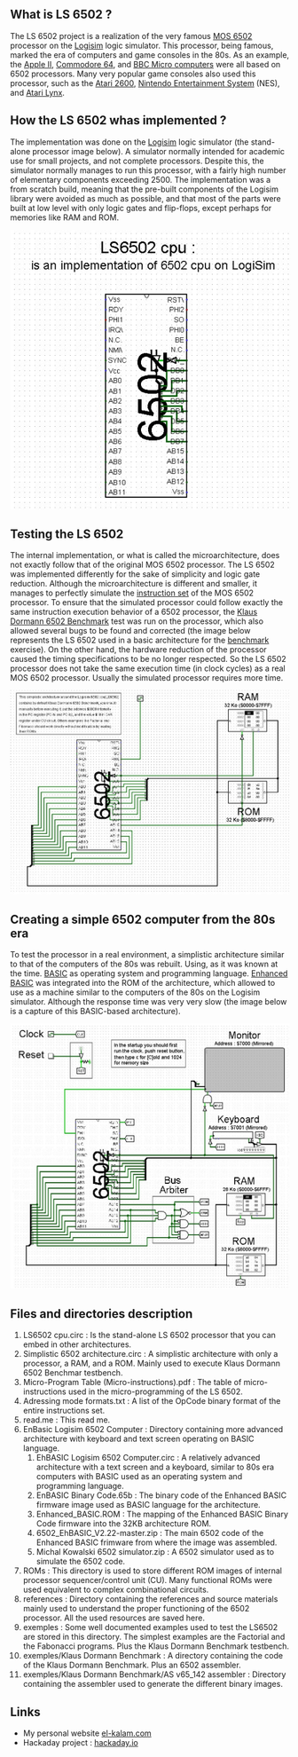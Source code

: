## What is LS 6502 ?

The LS 6502 project is a realization of the very famous [MOS 6502](https://en.wikipedia.org/wiki/MOS_Technology_6502) processor on the [Logisim](http://www.cburch.com/logisim/) logic simulator. 
This processor, being famous, marked the era of computers and game consoles in the 80s. 
As an example, the [Apple II](https://en.wikipedia.org/wiki/Apple_II), [Commodore 64](https://en.wikipedia.org/wiki/Commodore_64), and [BBC Micro computers](https://en.wikipedia.org/wiki/BBC_Micro) were all based on 6502 processors. 
Many very popular game consoles also used this processor, such as the [Atari 2600](https://en.wikipedia.org/wiki/Atari_2600), [Nintendo Entertainment System](https://en.wikipedia.org/wiki/Nintendo_Entertainment_System) (NES), and [Atari Lynx](https://en.wikipedia.org/wiki/Atari_Lynx).

## How the LS 6502 whas implemented ?

The implementation was done on the [Logisim](http://www.cburch.com/logisim/) logic simulator (the stand-alone processor image below).
A simulator normally intended for academic use for small projects, and not complete processors. 
Despite this, the simulator normally manages to run this processor, with a fairly high number of elementary components exceeding 2500.
The implementation was a from scratch build, meaning that the pre-built components of the Logisim library were avoided as much as possible,
and that most of the parts were built at low level with only logic gates and flip-flops, except perhaps for memories like RAM and ROM.

![stand-alone LS6502 snapshot](images/LS6502.jpg)

## Testing the LS 6502

The internal implementation, or what is called the microarchitecture, does not exactly follow that of the original MOS 6502 processor.
The LS 6502 was implemented differently for the sake of simplicity and logic gate reduction.
Although the microarchitecture is different and smaller, it manages to perfectly simulate the [instruction set](https://en.wikipedia.org/wiki/Instruction_set_architecture) of the MOS 6502 processor.
To ensure that the simulated processor could follow exactly the same instruction execution behavior of a 6502 processor,
the [Klaus Dormann 6502 Benchmark](https://github.com/Klaus2m5/6502_65C02_functional_tests) test was run on the processor, which also allowed several bugs to be found and corrected
(the image below represents the LS 6502 used in a basic architecture for the [benchmark](https://en.wikipedia.org/wiki/Benchmark_(computing)) exercise).
On the other hand, the hardware reduction of the processor caused the timing specifications to be no longer respected.
So the LS 6502 processor does not take the same execution time (in clock cycles) as a real MOS 6502 processor.
Usually the simulated processor requires more time.

![basic LS6502 architecture snapshot](images/Elementary_LS6502_architecture.jpg)

## Creating a simple 6502 computer from the 80s era

To test the processor in a real environment, a simplistic architecture similar to that of the computers of the 80s was rebuilt. Using,
as it was known at the time. [BASIC](https://en.wikipedia.org/wiki/BASIC) as operating system and programming language.
[Enhanced BASIC](http://retro.hansotten.nl/6502-sbc/lee-davison-web-site/enhanced-6502-basic/) was integrated into the ROM of the architecture,
which allowed to use as a machine similar to the computers of the 80s on the Logisim simulator.
Although the response time was very very slow (the image below is a capture of this BASIC-based architecture).

![LS6502 architecture with BASIC snapshot](images/LS6502_with_BASIC.jpg)

## Files and directories description

1. LS6502 cpu.circ : Is the stand-alone LS 6502 processor that you can embed in other architectures.
2. Simplistic 6502 architecture.circ : A simplistic architecture with only a processor, a RAM, and a ROM. Mainly used to execute Klaus Dormann 6502 Benchmar testbench.
3. Micro-Program Table (Micro-instructions).pdf : The table of micro-instructions used in the micro-programming of the LS 6502.
4. Adressing mode formats.txt : A list of the OpCode binary format of the entire instructions set.
6. read.me : This read me.
7. EnBasic Logisim 6502 Computer : Directory containing more advanced architecture with keyboard and text screen operating on BASIC language.
   1. EhBASIC Logisim 6502 Computer.circ : A relatively advanced architecture with a text screen and a keyboard, similar to 80s era computers with BASIC used as an operating system and programming language.
   2. EnBASIC Binary Code.65b : The binary code of the Enhanced BASIC firmware image used as BASIC language for the architecture.
   3. Enhanced_BASIC.ROM : The mapping of the Enhanced BASIC Binary Code firmware into the 32KB architecture ROM.
   4. 6502_EhBASIC_V2.22-master.zip : The main 6502 code of the Enhanced BASIC frimware from where the image was assembled.
   5. Michal Kowalski 6502 simulator.zip : A 6502 simulator used as to simulate the 6502 code.
8. ROMs : This directory is used to store different ROM images of internal processor sequencer/control unit (CU). Many functional ROMs were used equivalent to complex combinational circuits.
9. references : Directory containing the references and source materials mainly used to understand the proper functioning of the 6502 processor. All the used resources are saved here.
10. exemples : Some well documented examples used to test the LS6502 are stored in this directory. The simplest examples are the Factorial and the Fabonacci programs. Plus the Klaus Dormann Benchmark testbench.
11. exemples/Klaus Dormann Benchmark : A directory containing the code of the Klaus Dormann Benchmark. Plus an 6502 assembler.
12. exemples/Klaus Dormann Benchmark/AS v65_142 assembler : Directory containing the assembler used to generate the different binary images.

## Links
- My personal website [el-kalam.com](https://www.el-kalam.com)
- Hackaday project : [hackaday.io](https://hackaday.io/project/198142-ls-6502)
